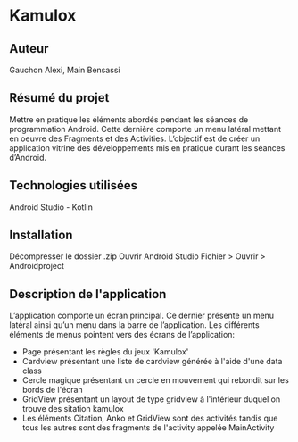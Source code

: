 # Kamulox
## Auteur 
Gauchon Alexi, Main Bensassi

## Résumé du projet 
Mettre en pratique les éléments abordés pendant les séances de programmation Android.
Cette dernière comporte un menu latéral mettant en oeuvre des Fragments et des Activities. 
L’objectif est de créer un application vitrine des développements mis en pratique durant les séances d’Android.

## Technologies utilisées 
Android Studio - Kotlin

## Installation
Décompresser le dossier .zip
Ouvrir Android Studio
Fichier > Ouvrir > Androidproject

## Description de l'application
L’application comporte un écran principal. 
Ce dernier présente un menu latéral ainsi qu’un menu dans la barre de l’application.
Les différents éléments de menus pointent vers des écrans de l’application:
- Page présentant les règles du jeux 'Kamulox'
- Cardview présentant une liste de cardview générée à l'aide d'une data class
- Cercle magique présentant un cercle en mouvement qui rebondit sur les bords de l'écran
- GridView présentant un layout de type gridview à l'intérieur duquel on trouve des sitation kamulox
- Les éléments Citation, Anko et GridView sont des activités tandis que tous les autres sont des fragments de l'activity appelée MainActivity

